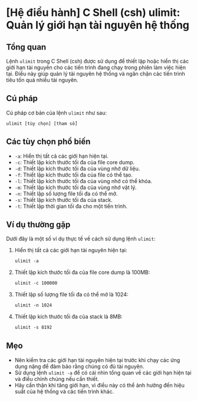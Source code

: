 # [Hệ điều hành] C Shell (csh) ulimit: Quản lý giới hạn tài nguyên hệ thống

## Tổng quan
Lệnh `ulimit` trong C Shell (csh) được sử dụng để thiết lập hoặc hiển thị các giới hạn tài nguyên cho các tiến trình đang chạy trong phiên làm việc hiện tại. Điều này giúp quản lý tài nguyên hệ thống và ngăn chặn các tiến trình tiêu tốn quá nhiều tài nguyên.

## Cú pháp
Cú pháp cơ bản của lệnh `ulimit` như sau:
```
ulimit [tùy chọn] [tham số]
```

## Các tùy chọn phổ biến
- `-a`: Hiển thị tất cả các giới hạn hiện tại.
- `-c`: Thiết lập kích thước tối đa của file core dump.
- `-d`: Thiết lập kích thước tối đa của vùng nhớ dữ liệu.
- `-f`: Thiết lập kích thước tối đa của file có thể tạo.
- `-l`: Thiết lập kích thước tối đa của vùng nhớ có thể khóa.
- `-m`: Thiết lập kích thước tối đa của vùng nhớ vật lý.
- `-n`: Thiết lập số lượng file tối đa có thể mở.
- `-s`: Thiết lập kích thước tối đa của stack.
- `-t`: Thiết lập thời gian tối đa cho một tiến trình.

## Ví dụ thường gặp
Dưới đây là một số ví dụ thực tế về cách sử dụng lệnh `ulimit`:

1. Hiển thị tất cả các giới hạn tài nguyên hiện tại:
   ```csh
   ulimit -a
   ```

2. Thiết lập kích thước tối đa của file core dump là 100MB:
   ```csh
   ulimit -c 100000
   ```

3. Thiết lập số lượng file tối đa có thể mở là 1024:
   ```csh
   ulimit -n 1024
   ```

4. Thiết lập kích thước tối đa của stack là 8MB:
   ```csh
   ulimit -s 8192
   ```

## Mẹo
- Nên kiểm tra các giới hạn tài nguyên hiện tại trước khi chạy các ứng dụng nặng để đảm bảo rằng chúng có đủ tài nguyên.
- Sử dụng lệnh `ulimit -a` để có cái nhìn tổng quan về các giới hạn hiện tại và điều chỉnh chúng nếu cần thiết.
- Hãy cẩn thận khi tăng giới hạn, vì điều này có thể ảnh hưởng đến hiệu suất của hệ thống và các tiến trình khác.